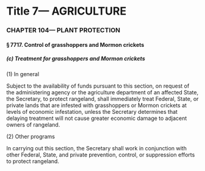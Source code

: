 
# Title 7— AGRICULTURE
### CHAPTER 104— PLANT PROTECTION
#### § 7717. Control of grasshoppers and Mormon crickets
##### (c) Treatment for grasshoppers and Mormon crickets

(1) In general

Subject to the availability of funds pursuant to this section, on request of the administering agency or the agriculture department of an affected State, the Secretary, to protect rangeland, shall immediately treat Federal, State, or private lands that are infested with grasshoppers or Mormon crickets at levels of economic infestation, unless the Secretary determines that delaying treatment will not cause greater economic damage to adjacent owners of rangeland.

(2) Other programs

In carrying out this section, the Secretary shall work in conjunction with other Federal, State, and private prevention, control, or suppression efforts to protect rangeland.
